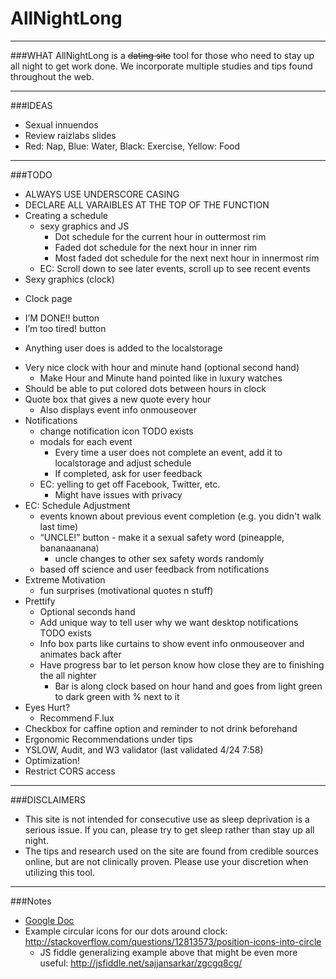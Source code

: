 # AllNightLong
_____________________________________________________________________________________
###WHAT
AllNightLong is a ~~dating site~~ tool for those who need to stay up all night 
to get work done. We incorporate multiple studies and tips found throughout the web. 
_____________________________________________________________________________________
###IDEAS
* Sexual innuendos
* Review raizlabs slides
* Red: Nap, Blue: Water, Black: Exercise, Yellow: Food
_____________________________________________________________________________________
###TODO

* ALWAYS USE UNDERSCORE CASING
* DECLARE ALL VARAIBLES AT THE TOP OF THE FUNCTION
* Creating a schedule
  * sexy graphics and JS 
    * Dot schedule for the current hour in outtermost rim
    * Faded dot schedule for the next hour in inner rim
    * Most faded dot schedule for the next next hour in innermost rim
  * EC: Scroll down to see later events, scroll up to see recent events
* Sexy graphics (clock)
 + Clock page
  * I’M DONE!! button
  * I’m too tired! button
   + Anything user does is added to the localstorage 
  * Very nice clock with hour and minute hand (optional second hand)
    * Make Hour and Minute hand pointed like in luxury watches
  * Should be able to put colored dots between hours in clock
  * Quote box that gives a new quote every hour
    * Also displays event info onmouseover
* Notifications
  * change notification icon TODO exists
  * modals for each event
    * Every time a user does not complete an event, add it to localstorage and adjust schedule
    * If completed, ask for user feedback
  * EC: yelling to get off Facebook, Twitter, etc.
    * Might have issues with privacy
* EC: Schedule Adjustment
  * events known about previous event completion (e.g. you didn't walk last time)
  * “UNCLE!” button - make it a sexual safety word (pineapple,  bananaanana)
    * uncle changes to other sex safety words randomly
  * based off science and user feedback from notifications
* Extreme Motivation
  * fun surprises (motivational quotes n stuff)
* Prettify
  * Optional seconds hand
  * Add unique way to tell user why we want desktop notifications TODO exists
  * Info box parts like curtains to show event info onmouseover and animates back after
  * Have progress bar to let person know how close they are to finishing the all nighter
    * Bar is along clock based on hour hand and goes from light green to dark green with % next to it
* Eyes Hurt?
  * Recommend F.lux
* Checkbox for caffine option and reminder to not drink beforehand
* Ergonomic Recommendations under tips
* YSLOW, Audit, and W3 validator (last validated 4/24 7:58)
* Optimization!
* Restrict CORS access

_____________________________________________________________________________________
###DISCLAIMERS
* This site is not intended for consecutive use as sleep deprivation is a serious issue. If you can, please try to get sleep rather than stay up all night.
* The tips and research used on the site are found from credible sources online, but are not clinically proven. Please use your discretion when utilizing this tool.


_____________________________________________________________________________________
###Notes
* [Google Doc](https://docs.google.com/document/d/1HefTgwVjsmFp0Rb51QlaaActSngOeAcsKkvKXkPsM9g/edit)
* Example circular icons for our dots around clock: http://stackoverflow.com/questions/12813573/position-icons-into-circle 
    - JS fiddle generalizing example above that might be even more useful: http://jsfiddle.net/sajjansarkar/zgcgq8cg/

